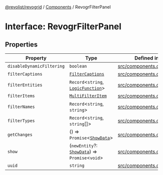 [@revolist/revogrid](README.md) / [Components](Namespace.Components.md) / RevogrFilterPanel

# Interface: RevogrFilterPanel

## Properties

| Property | Type | Defined in |
| ------ | ------ | ------ |
| `disableDynamicFiltering` | `boolean` | [src/components.d.ts:394](https://github.com/revolist/revogrid/blob/645c5b44e05a187c8aab0cf802e5a080c331a78f/src/components.d.ts#L394) |
| `filterCaptions` | [`FilterCaptions`](TypeAlias.FilterCaptions.md) | [src/components.d.ts:395](https://github.com/revolist/revogrid/blob/645c5b44e05a187c8aab0cf802e5a080c331a78f/src/components.d.ts#L395) |
| `filterEntities` | `Record`\<`string`, [`LogicFunction`](TypeAlias.LogicFunction.md)\> | [src/components.d.ts:396](https://github.com/revolist/revogrid/blob/645c5b44e05a187c8aab0cf802e5a080c331a78f/src/components.d.ts#L396) |
| `filterItems` | [`MultiFilterItem`](TypeAlias.MultiFilterItem.md) | [src/components.d.ts:397](https://github.com/revolist/revogrid/blob/645c5b44e05a187c8aab0cf802e5a080c331a78f/src/components.d.ts#L397) |
| `filterNames` | `Record`\<`string`, `string`\> | [src/components.d.ts:398](https://github.com/revolist/revogrid/blob/645c5b44e05a187c8aab0cf802e5a080c331a78f/src/components.d.ts#L398) |
| `filterTypes` | `Record`\<`string`, `string`[]\> | [src/components.d.ts:399](https://github.com/revolist/revogrid/blob/645c5b44e05a187c8aab0cf802e5a080c331a78f/src/components.d.ts#L399) |
| `getChanges` | () => `Promise`\<[`ShowData`](TypeAlias.ShowData.md)\> | [src/components.d.ts:400](https://github.com/revolist/revogrid/blob/645c5b44e05a187c8aab0cf802e5a080c331a78f/src/components.d.ts#L400) |
| `show` | (`newEntity`?: [`ShowData`](TypeAlias.ShowData.md)) => `Promise`\<`void`\> | [src/components.d.ts:401](https://github.com/revolist/revogrid/blob/645c5b44e05a187c8aab0cf802e5a080c331a78f/src/components.d.ts#L401) |
| `uuid` | `string` | [src/components.d.ts:402](https://github.com/revolist/revogrid/blob/645c5b44e05a187c8aab0cf802e5a080c331a78f/src/components.d.ts#L402) |
